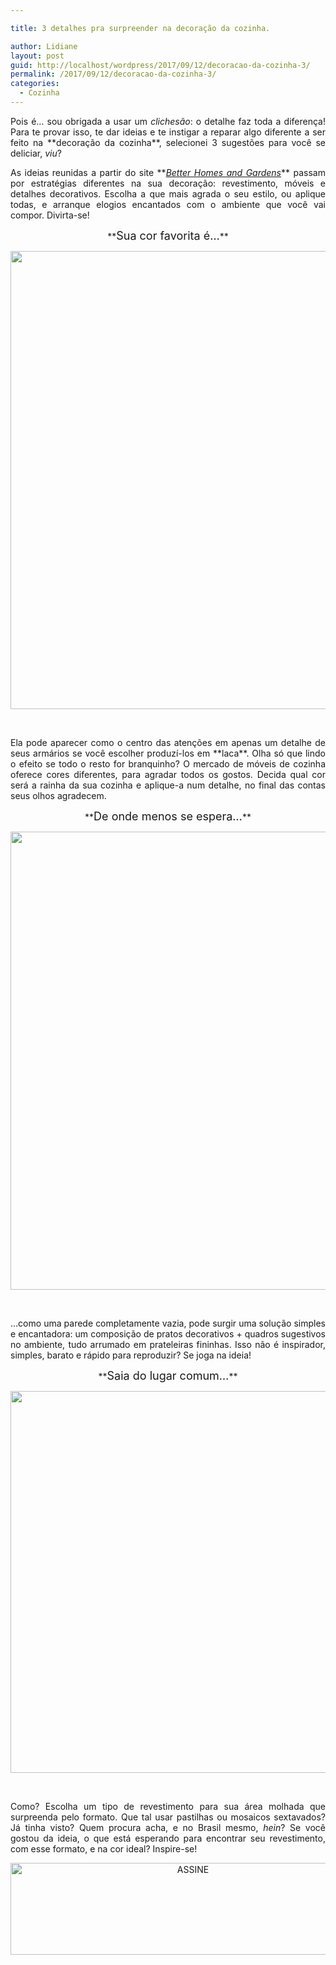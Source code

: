 ```yaml
---

title: 3 detalhes pra surpreender na decoração da cozinha.

author: Lidiane
layout: post
guid: http://localhost/wordpress/2017/09/12/decoracao-da-cozinha-3/
permalink: /2017/09/12/decoracao-da-cozinha-3/
categories:
  - Cozinha
---
```

<p style="text-align: justify;">
  Pois é… sou obrigada a usar um <em>clichesão</em>: o detalhe faz toda a diferença! Para te provar isso, te dar ideias e te instigar a reparar algo diferente a ser feito na **decoração da cozinha**, selecionei 3 sugestões para você se deliciar, <em>viu</em>?
</p>

<p style="text-align: justify;" align="justify">
  As ideias reunidas a partir do site **<em><a href="http://www.bhg.com/" target="_blank">Better Homes and Gardens</a></em>** passam por estratégias diferentes na sua decoração: revestimento, móveis e detalhes decorativos. Escolha a que mais agrada o seu estilo, ou aplique todas, e arranque elogios encantados com o ambiente que você vai compor. Divirta-se!
</p>

<!--more-->

<p align="center">
  **<span style="font-size: large;">Sua cor favorita é…</span>**
</p>

<p align="center">
  <a href="http://www.decoracaodacasa.com/?attachment_id=1733" rel="attachment wp-att-1733"><img class="alignnone size-full wp-image-1733" title="DECORACAO-COZINHA-ARMARIO-LACA" src="http://www.decoracaodacasa.com/blog/wp-content/uploads/2012/10/DECORACAO-COZINHA-ARMARIO-LACA.jpg" alt="" width="550" height="733" /></a>
</p>

&nbsp;

<p align="justify">
  Ela pode aparecer como o centro das atenções em apenas um detalhe de seus armários se você escolher produzí-los em **laca**. Olha só que lindo o efeito se todo o resto for branquinho? O mercado de móveis de cozinha oferece cores diferentes, para agradar todos os gostos. Decida qual cor será a rainha da sua cozinha e aplique-a num detalhe, no final das contas seus olhos agradecem.
</p>

<p align="center">
  **<span style="font-size: large;">De onde menos se espera…</span>**
</p>

<p align="center">
  <a href="http://www.decoracaodacasa.com/?attachment_id=1736" rel="attachment wp-att-1736"><img class="alignnone size-full wp-image-1736" title="DECORACAO-PAREDE-COZINHA" src="http://www.decoracaodacasa.com/blog/wp-content/uploads/2012/10/DECORACAO-PAREDE-COZINHA.jpg" alt="" width="550" height="733" /></a>
</p>

&nbsp;

<p align="justify">
  …como uma parede completamente vazia, pode surgir uma solução simples e encantadora: um composição de pratos decorativos + quadros sugestivos no ambiente, tudo arrumado em prateleiras fininhas. Isso não é inspirador, simples, barato e rápido para reproduzir? Se joga na ideia!
</p>

<p align="center">
  **<span style="font-size: large;">Saia do lugar comum…</span>**
</p>

<p align="center">
  <a href="http://www.decoracaodacasa.com/?attachment_id=1737" rel="attachment wp-att-1737"><img class="alignnone size-full wp-image-1737" title="DECORACAO-PAREDE-COZINHA-REVESTIMENTO-MOSAICO-PASTILHA" src="http://www.decoracaodacasa.com/blog/wp-content/uploads/2012/10/DECORACAO-PAREDE-COZINHA-REVESTIMENTO-MOSAICO-PASTILHA.jpg" alt="" width="550" height="611" /></a>
</p>

&nbsp;

<p align="justify">
  Como? Escolha um tipo de revestimento para sua área molhada que surpreenda pelo formato. Que tal usar pastilhas ou mosaicos sextavados? Já tinha visto? Quem procura acha, e no Brasil mesmo, <em>hein</em>? Se você gostou da ideia, o que está esperando para encontrar seu revestimento, com esse formato, e na cor ideal? Inspire-se!
</p>

<p align="center">
  <a href="http://feedburner.google.com/fb/a/mailverify?uri=blogbichafemea&loc=pt_BR" target="_blank"><img class="alignnone size-full wp-image-14011" src="http://www.trololodemulher.com.br/blog/wp-content/uploads/2017/08/ASSINE.jpg" alt="ASSINE" width="568" height="147" /></a>
</p>